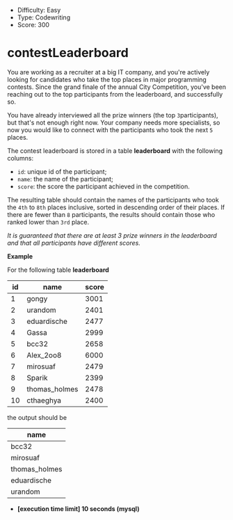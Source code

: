 - Difficulty: Easy
- Type: Codewriting
- Score: 300

# contestLeaderboard

You are working as a recruiter at a big IT company, and you're actively looking for candidates who take the top places in major programming contests. Since the grand finale of the annual City Competition, you've been reaching out to the top participants from the leaderboard, and successfully so.

You have already interviewed all the prize winners (the top `3`participants), but that's not enough right now. Your company needs more specialists, so now you would like to connect with the participants who took the next `5` places.

The contest leaderboard is stored in a table **leaderboard** with the following columns:

- `id`: unique id of the participant;
- `name`: the name of the participant;
- `score`: the score the participant achieved in the competition.

The resulting table should contain the names of the participants who took the `4th` to `8th` places inclusive, sorted in descending order of their places. If there are fewer than `8` participants, the results should contain those who ranked lower than `3rd` place.

*It is guaranteed that there are at least 3 prize winners in the leaderboard and that all participants have different scores.*

**Example**

For the following table **leaderboard**

| id   | name          | score |
| ---- | ------------- | ----- |
| 1    | gongy         | 3001  |
| 2    | urandom       | 2401  |
| 3    | eduardische   | 2477  |
| 4    | Gassa         | 2999  |
| 5    | bcc32         | 2658  |
| 6    | Alex_2oo8     | 6000  |
| 7    | mirosuaf      | 2479  |
| 8    | Sparik        | 2399  |
| 9    | thomas_holmes | 2478  |
| 10   | cthaeghya     | 2400  |

the output should be

| name          |
| ------------- |
| bcc32         |
| mirosuaf      |
| thomas_holmes |
| eduardische   |
| urandom       |

- **[execution time limit] 10 seconds (mysql)**